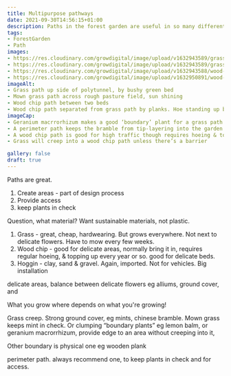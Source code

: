 ```yaml
---
title: Multipurpose pathways
date: 2021-09-30T14:56:15+01:00
description: Paths in the forest garden are useful in so many different ways
tags: 
- ForestGarden
- Path
images: 
- https://res.cloudinary.com/growdigital/image/upload/v1632943589/grass-path-geranium-210929.jpg
- https://res.cloudinary.com/growdigital/image/upload/v1632943589/grass-path-perimeter-210929.jpg
- https://res.cloudinary.com/growdigital/image/upload/v1632943588/wood-chip-path-210929.jpg
- https://res.cloudinary.com/growdigital/image/upload/v1632950891/wood-chip-path-plank-210929.jpg
imageAlt:
- Grass path up side of polytunnel, by bushy green bed
- Mown grass path across rough pasture field, sun shining
- Wood chip path between two beds
- Wood chip path separated from grass path by planks. Hoe standing up by pots.
imageCap:
- Geranium macrrorhizum makes a good ‘boundary’ plant for a grass path
- A perimeter path keeps the bramble from tip-layering into the garden
- A wood chip path is good for high traffic though requires hoeing & topping up
- Grass will creep into a wood chip path unless there’s a barrier

gallery: false
draft: true
---
```


Paths are great.

1. Create areas - part of design process
2. Provide access
3. keep plants in check

Question, what material? Want sustainable materials, not plastic.

1. Grass - great, cheap, hardwearing. But grows everywhere. Not next to delicate flowers. Have to mow every few weeks.
2. Wood chip - good for delicate areas, normally bring it in, requires regular hoeing, & topping up every year or so. good for delicate beds.
3. Hoggin - clay, sand & gravel. Again, imported. Not for vehicles. Big installation

delicate areas, balance between delicate flowers eg alliums, ground cover, and 

What you grow where depends on what you're growing!

Grass creep. Strong ground cover, eg mints, chinese bramble. Mown grass keeps mint in check. Or clumping “boundary plants” eg lemon balm, or geranium macrorrhizum, provide edge to an area without creeping into it, 

Other boundary is physical one eg wooden plank

perimeter path. always recommend one, to keep plants in check and for access.



